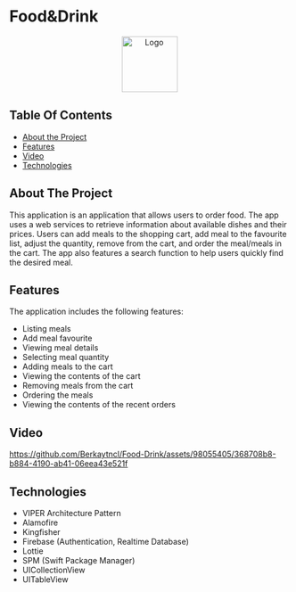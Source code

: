 # Food&Drink
 
<p align="center">
  <a href="https://github.com/Berkaytncl/Food-Drink">
    <img src="https://github.com/Berkaytncl/Food-Drink/assets/98055405/da68909a-b771-43de-a11f-14aa09c0236b" alt="Logo" width="100" height="100">
  </a>
</p>

## Table Of Contents

* [About the Project](#about-the-project)
* [Features](#features)
* [Video](#video)
* [Technologies](#technologies)

## About The Project

This application is an application that allows users to order food. The app uses a web services to retrieve information about available dishes and their prices. Users can add meals to the shopping cart, add meal to the favourite list, adjust the quantity, remove from the cart, and order the meal/meals in the cart. The app also features a search function to help users quickly find the desired meal.

## Features

The application includes the following features:

* Listing meals
* Add meal favourite
* Viewing meal details
* Selecting meal quantity
* Adding meals to the cart
* Viewing the contents of the cart
* Removing meals from the cart
* Ordering the meals
* Viewing the contents of the recent orders

## Video

https://github.com/Berkaytncl/Food-Drink/assets/98055405/368708b8-b884-4190-ab41-06eea43e521f

## Technologies

* VIPER Architecture Pattern
* Alamofire
* Kingfisher
* Firebase (Authentication, Realtime Database)
* Lottie
* SPM (Swift Package Manager)
* UICollectionView
* UITableView
